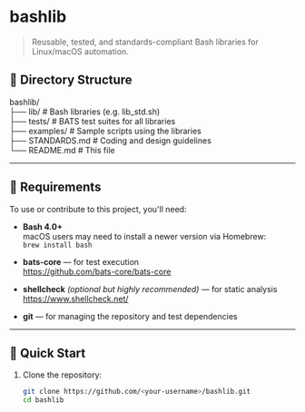# bashlib

> Reusable, tested, and standards-compliant Bash libraries for Linux/macOS automation.

## 📁 Directory Structure

bashlib/  
├── lib/           # Bash libraries (e.g. lib_std.sh)  
├── tests/         # BATS test suites for all libraries  
├── examples/      # Sample scripts using the libraries  
├── STANDARDS.md   # Coding and design guidelines  
└── README.md      # This file

---

## 🔧 Requirements

To use or contribute to this project, you'll need:

- **Bash 4.0+**  
  macOS users may need to install a newer version via Homebrew:  
  `brew install bash`

- **bats-core** — for test execution  
  https://github.com/bats-core/bats-core

- **shellcheck** *(optional but highly recommended)* — for static analysis  
  https://www.shellcheck.net/

- **git** — for managing the repository and test dependencies

---

## 🚀 Quick Start

1. Clone the repository:

   ```bash
   git clone https://github.com/<your-username>/bashlib.git
   cd bashlib

